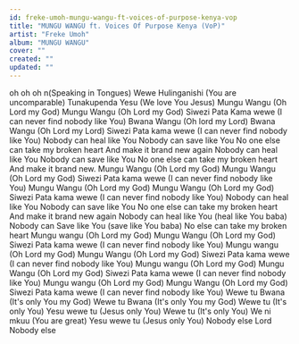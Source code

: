 ```yaml
---
id: freke-umoh-mungu-wangu-ft-voices-of-purpose-kenya-vop
title: "MUNGU WANGU ft. Voices Of Purpose Kenya (VoP)"
artist: "Freke Umoh"
album: "MUNGU WANGU"
cover: ""
created: ""
updated: ""
---
```


oh oh oh n(Speaking in Tongues)
Wewe Hulinganishi (You are uncomparable)
Tunakupenda Yesu (We love You Jesus)
Mungu Wangu (Oh Lord my God)
Mungu Wangu (Oh Lord my God)
Siwezi Pata Kama wewe (I can never find nobody like You)
Bwana Wangu (Oh lord my Lord)
Bwana Wangu (Oh Lord my Lord)
Siwezi Pata kama wewe (I can never find nobody like You)
Nobody can heal like You
Nobody can save like You
No one else can take my broken heart
And make it brand new again
Nobody can heal like You
Nobody can save like You
No one else can take my broken heart
And make it brand new.
Mungu Wangu (Oh Lord my God)
Mungu Wangu (Oh Lord my God)
Siwezi Pata kama wewe (I can never find nobody like You)
Mungu Wangu (Oh Lord my God)
Mungu Wangu (Oh Lord my God)
Siwezi Pata kama wewe (I can never find nobody like You)
Nobody can heal like You
Nobody can save like You
No one else can take my broken heart
And make it brand new again
Nobody can heal like You (heal like You baba)
Nobody can Save like You (save like You baba)
No else can take my broken heart
Mungu wangu (Oh Lord my God)
Mungu Wangu (Oh Lord my God)
Siwezi Pata kama wewe (I can never find nobody like You)
Mungu wangu (Oh Lord my God)
Mungu Wangu (Oh Lord my God)
Siwezi Pata kama wewe (I can never find nobody like You)
Mungu wangu (Oh Lord my God)
Mungu Wangu (Oh Lord my God)
Siwezi Pata kama wewe (I can never find nobody like You)
Mungu wangu (Oh Lord my God)
Mungu Wangu (Oh Lord my God)
Siwezi Pata kama wewe (I can never find nobody like You)
Wewe tu Bwana (It's only You my God)
Wewe tu Bwana (It's only You my God)
Wewe tu (It's only You)
Yesu wewe tu (Jesus only You)
Wewe tu (It's only You)
We ni mkuu (You are great)
Yesu wewe tu (Jesus only You)
Nobody else Lord
Nobody else